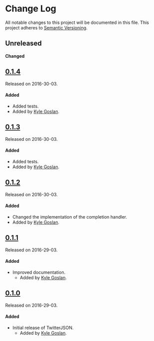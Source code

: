 # Change Log
All notable changes to this project will be documented in this file.
This project adheres to [Semantic Versioning](http://semver.org/).

## Unreleased
#### Changed


## [0.1.4](https://github.com/KyleGoslan/SKTimer/releases/tag/0.1.4)
Released on 2016-30-03.

#### Added
- Added tests.
- Added by [Kyle Goslan](https://github.com/KyleGoslan).


## [0.1.3](https://github.com/KyleGoslan/SKTimer/releases/tag/0.1.2)
Released on 2016-30-03.

#### Added
- Added tests.
- Added by [Kyle Goslan](https://github.com/KyleGoslan).


## [0.1.2](https://github.com/KyleGoslan/SKTimer/releases/tag/0.1.2)
Released on 2016-30-03.

#### Added
- Changed the implementation of the completion handler.
- Added by [Kyle Goslan](https://github.com/KyleGoslan).



## [0.1.1](https://github.com/KyleGoslan/SKTimer/releases/tag/0.1.1)
Released on 2016-29-03.

#### Added
- Improved documentation.
  - Added by [Kyle Goslan](https://github.com/KyleGoslan).



## [0.1.0](https://github.com/KyleGoslan/SKTimer/releases/tag/0.1.0)
Released on 2016-29-03.

#### Added
- Initial release of TwitterJSON.
  - Added by [Kyle Goslan](https://github.com/KyleGoslan).
